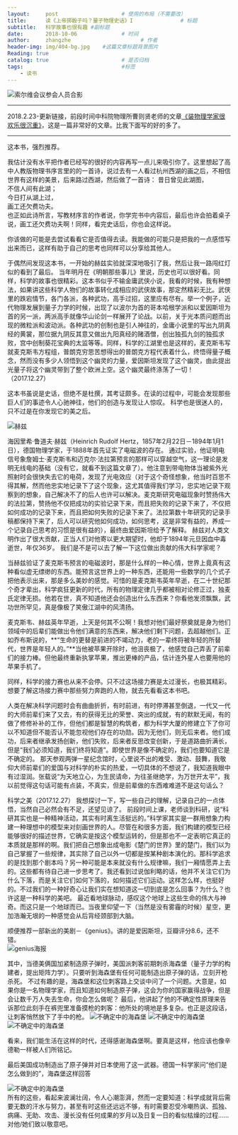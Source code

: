 ```yaml
---
layout:     post                    # 使用的布局（不需要改）
title:      读《上帝掷骰子吗？量子物理史话》I               # 标题 
subtitle:   科学故事也很有趣 #副标题
date:       2018-10-06              # 时间
author:     zhangzhe                      # 作者
header-img: img/404-bg.jpg    #这篇文章标题背景图片
Reading: true
catalog: true                       # 是否归档
tags:                               #标签
    - 读书  
---
```


 
![索尔维会议参会人员合影](https://raw.githubusercontent.com/PhilosopherZ/ImgeBed/master/Imges/post-Solvay-Confe-z.jpg)
                
____________________________________________

2018.2.23-更新链接，前段时间中科院物理所曹则贤老师的文章[《装物理学家很欢乐很沉重》](http://mp.weixin.qq.com/s/aUOOXu34NqQ5l-HJBaWwFQ)，这是一篇非常好的文章。比我下面写的好的多了。

____________________________________________
这本书，强烈推荐。

我估计没有水平把作者已经写的很好的内容再写一点儿来吸引你了。这里想起了高中人教版物理书序言里的的一首诗，说过去有一人看过杭州西湖的画之后，不相信世界有这样的美景，后来路过西湖，然后做了一首诗：
                       昔日曾见此湖图，  
                       不信人间有此湖；  
                       今日打从湖上过，  
                       画工还欠费功夫。  
也正如此诗所言，写教材序言的作者说，你学完书中内容后，最后也许会拍着桌子说，画工还欠费功夫啊！同样，看完史话后，你也会这样说。

你该做的可能是去尝试看看它是否值得去读。我能做的可能只是把我的一点感悟写出来而已，这样有助于自己的思考也同样可以分享给其他人。

于偶然间发现这本书，一开始的赫兹实验就深深地吸引了我，然后让我一路闯红灯似的看到了最后。
当年明月在《明朝那些事儿》里说，历史也可以很好看。同样，科学的故事也很精彩。这本书似乎不输金庸武侠小说，我看的时候，我有种想法，如果讲这些科学人物们的故事转化成相应的武侠故事，那定然精彩无比。武侠里的跌宕情节，各门各派，各种武功，高手过招，这里应有尽有。举一个例子，近代物理发展到量子力学的时候，出现了以波尔为首的哥本哈根学派和以爱因斯坦为首的另一派，两派高手就像华山论剑一样展开了论战。以前，关于光本质问题而出现的微粒派和波动派。各种武功的创制也是引人神往的，金庸小说里的写出九阴真经的黄裳，那位据九阴反其意又做出九阳真经的赌酒僧，创出独孤九剑的独孤求败，宫中创制葵花宝典的太监等等。同样，科学的江湖里也是这样的，麦克斯韦写就麦克斯韦方程组，普朗克穷思苦想得出的普朗克方程代表着什么，终悟得量子概念，然而没有多少人领悟到这个幽灵的力量，爱因斯坦发现了这个幽灵，由此提出光量子将这个幽灵带到了整个欧洲上空。这个幽灵最终涤荡了一切！（2017.12.27）

这本书虽说是史话，但绝不是杜撰，其考证颇多。在读的过程中，可能会发现那些巨人们的事迹令人心驰神往，他们的创造与发现让人惊叹。
科学也是很迷人的，只不过是在你发现它的美之后。     

![赫兹](https://raw.githubusercontent.com/PhilosopherZ/ImgeBed/master/Imges/post-Hertz.jpg)

海因里希·鲁道夫·赫兹（Heinrich Rudolf Hertz，1857年2月22日－1894年1月1日），德国物理学家，于1888年首先证实了电磁波的存在。
通过实验，他证明电信号象詹姆士·麦克斯韦和迈克尔·法拉第预言的那样可以穿越空气，这一理论是发明无线电的基础（没有它，就看不到这篇文章了）。他注意到带电物体当被紫外光照射时会很快失去它的电荷，发现了光电效应（对于这个奇怪想象，他当时百思不得其解，然而他忠实地记录下了这个现象，这尤其值得我们学习，忠实地记录下观察到的想象，自己解决不了的后人也许可以解决。麦克斯研究电磁现象时赞扬伟大的法拉第，赞扬他不仅把成功的实验记录下来，而且把失败的记录下来了，不仅把如何成功的记录下来，而且把如何失败的记录下来了。法拉第数十年研究的记录手稿都保持下来了，后人可以研究他如何成功，如何思考，这是非常有益的，养成一个记录自己思考的习惯是很有益的），最终由爱因斯坦给予了解释。
赫兹对人类文明作出了很大贡献，正当人们对他寄以更大期望时，他却于1894年元旦因血中毒逝世，年仅36岁。
我们是不是可以去了解一下这位做出贡献的伟大科学家呢？                                                 

当赫兹验证了麦克斯韦预言的电磁波时，那是什么样的一种心情，世界上竟真有这种看似虚无缥缈的东西。能预言这世界上的一种东西，还能用一些数学的几个式子把他表示出来，那是多么美妙的感觉。可惜的是麦克斯韦英年早逝，在二十世纪那个奇才辈出，科学疯狂更新的时代，所有的物理定律几乎都被相对论修正过，独麦氏定律无损。他若在世，真不知道他还会创造出什么东西来？你看他发须飘飘，武功世所罕见，真是像极了笑傲江湖中的风清扬。

麦克斯韦、赫兹英年早逝，上天是何其不公啊！我想对他们最好祭奠就是身为他们领域中的后辈们能做出令他们满意的东西来，解决他们剩下问题，去超越他们。正如乔布斯说的，**“生命的更替是前进的不竭动力，老的一辈终将被年轻的所替代，世界是年轻人的。”**当他被苹果开除时，他沮丧极了，他感觉自己弄丢了前辈们的接力棒。但他最终重新执掌苹果，推出更棒的产品，估计连外星人也要用他的苹果手机了。

同样，科学的接力赛也从来不会停。只不过这场接力赛是太过漫长，也极其精彩。想要了解这场接力赛中那些努力奔跑的人物，就去先看看这本书吧。

人类在解决科学问题时会有曲曲折折，有时前进，有时停滞甚至倒退，一代又一代的大师前辈们来了又去，有的获得无比的荣誉、突出的成就，有的默默无闻，有的做了修修补补的工作，但他们都是智慧的构筑者，都为科学大厦的修建立下了你可以不知道但不能否认不能忽视他们存在的功勋。因为无他们，则无后来者。他们成功，后来者继承发扬创新，他们失败，后来者反思改变创新，于是道路曲折满长，但是“我们必须知道，我们终将知道”。即使世界是像不确定的，我们也要知道它是不确定的。
那天参观两弹一星纪念馆时，心里说不出的难受、激动、鼓舞，我敬仰大师前辈们的爱国与对科学的朴实的热爱，一切具体的不想说了，我知道我眼中有过湿润。张载说“为天地立心，为生民请命，为往圣继绝学，为万世开太平”，我以前觉得这句话可能有点装，不真实，但是前辈做的东西难难道不是这句话么？

科学之美（2017.12.27）
我想探讨一下，写一些自己的理解，记录自己的一点体悟，当然自己必然会有不足，还望见谅了。
前段时间上课，老师谈到科研，说“科研其实也是一种精神活动，其实有时离生活挺远的。”科学家其实是一群用想象力构建一种理想中的模型来对刻画世界的人。尽管在和很多方面，我们构建的模型已经能够很好的描述世界，它确实是按这个模型运转的，但是那也不一定表明它真正的本质就是那样的啊。我们把自己想象出成电影《楚门的世界》里的楚门，我们以为自己掌握了一些规律，其实除了自己以外一切都是按某种剧本演化的。那科学追求的是找到那个剧本吗？另一种可能是本来就没有什么规律嘛，我们一厢情愿弄上去的。这些都有待自己进一步思考了。我还看到过说伽利略的话，他并不关注它们为什么下落，而是关注它们如何下落的，如何描述它们运动。这样怎么样，也挺好的。不过我们的一种好奇心让我们实在想知道这一切到底是怎么回事？为什么？也许这是一种科学的美吧。
最近看地球脉动，感叹这个地球上这些生命的伟大与神奇。而这只是一个地球而已。当夜里仰望一下（当然是没有雾霾的时候）星空，更加浩瀚无垠的一种感觉会从后背经颈部到大脑。

顺便推荐一部新出的美剧－《genius》。讲的是爱因斯坦，豆瓣评分8.6，还不错。  
![genius海报](https://raw.githubusercontent.com/PhilosopherZ/ImgeBed/master/Imges/post-genius-z.jpg)
                          

其中，当德美俩国加紧制造原子弹时，美国派刺客前期刺杀海森堡（量子力学的构建者，提出矩阵力学）。只要听到海森堡有任何可能制造出原子弹的话，立刻开枪杀死。
不过有趣的是，海森堡和这位刺客路上交谈中问了一个问题。大意是，如果你是一名物理学家，而且知道如何制造原子弹，这会为你的国家赢得战争，但是会让数千万人失去生命，你会怎么做呢？
最后，他讲起了他的不确定性原理来告诉那位此刻手在裤兜里准备摸枪的刺客：他所处的境地是多复杂。也正是这段话，让刺客悄然放下了手中的枪。
![不确定中的海森堡](https://raw.githubusercontent.com/PhilosopherZ/ImgeBed/master/Imges/post-Heisenberg1.jpg)
![不确定中的海森堡](https://raw.githubusercontent.com/PhilosopherZ/ImgeBed/master/Imges/post-Heisenberg2.jpg)
![不确定中的海森堡](https://raw.githubusercontent.com/PhilosopherZ/ImgeBed/master/Imges/post-Heisenberg3.jpg)



看来，我们能生活在这样的时代，还得感谢海森堡啊。要真是这样，他应该也像辛德勒一样被人们所铭记。

最后美国成功制造出了原子弹并对日本使用了这一武器。德国一科学家问“他们是怎么做到的”，海森堡这样回答

![不确定中的海森堡](https://raw.githubusercontent.com/PhilosopherZ/ImgeBed/master/Imges/post-Heisenberg4.jpg)              
所有的这些，看起来波澜壮阔，令人心潮澎湃，然而一定要知道：科学成就背后需要无数的汗水与努力，甚至有时这些还远远不够，有时需要忍受冷嘲热讽、孤独、病痛、无助、攻击、漫长没有任何成果的岁月以及日复一日的看似枯燥的过程……对他/她们致以敬意吧。          
